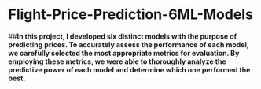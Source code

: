 # Flight-Price-Prediction-6ML-Models

##**In this project, I developed six distinct models with the purpose of predicting prices. To accurately assess the performance of each model, we carefully selected the most appropriate metrics for evaluation. By employing these metrics, we were able to thoroughly analyze the predictive power of each model and determine which one performed the best.**
